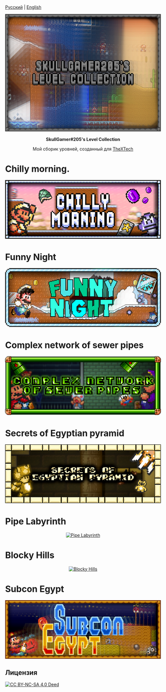[Русский](README-RUS.md) | [English](README.md)

<p align="center">
<a href="https://github.com/SkullGamer205/MySmbxLevels"><img src="https://raw.githubusercontent.com/SkullGamer205/MySmbxLevels/master/main-logo.png" alt="Logo"></a>
</p>
<p align="center"><b>
SkullGamer#205's Level Collection
</b></p>
<p align="center">Мой сборик уровней, созданный для <a href="https://github.com/Wohlstand/TheXTech"><alt="TheXTech">TheXTech</a></p>

# Chilly morning.
<p align="center">
<a href="https://wohlsoft.ru/forum/viewtopic.php?f=18&t=4462"><img src="https://raw.githubusercontent.com/SkullGamer205/MySmbxLevels/master/completed-levels/SkullGamer205 - Chilly morning./logo.png" alt="Chilly morning"></a>
</p>

# Funny Night
<p align="center">
<a href="https://wohlsoft.ru/forum/viewtopic.php?f=18&t=4463"><img src="https://github.com/SkullGamer205/MySmbxLevels/blob/main/completed-levels/SkullGamer205%20-%20Funny%20night/logo.png?raw=true" alt="Funny Night"></a>
</p>

# Complex network of sewer pipes
<p align="center">
<a href="https://wohlsoft.ru/forum/viewtopic.php?f=18&t=4510"><img src="https://raw.githubusercontent.com/SkullGamer205/MySmbxLevels/master/completed-levels/SkullGamer205 - Complex network of sewer pipes/logo.png" alt="Complex network of sewer pipes"></a>
</p>

# Secrets of Egyptian pyramid
<p align="center">
<a href="https://wohlsoft.ru/forum/viewtopic.php?f=18&t=4511"><img src="https://raw.githubusercontent.com/SkullGamer205/MySmbxLevels/master/completed-levels/SkullGamer205 - Secrets of Egyptian pyramid/logo.png" alt="Secrets of Egyptian pyramid"></a>
</p>

# Pipe Labyrinth
<p align="center">
<a href="https://wohlsoft.ru/forum/viewtopic.php?f=18&t=4639"><img src="https://raw.githubusercontent.com/SkullGamer205/MySmbxLevels/master/completed-levels/SkullGamer205 - Pipe Labyrinth/logo.png" alt="Pipe Labyrinth"></a>
</p>

# Blocky Hills
<p align="center">
<a href="https://wohlsoft.ru/forum/viewtopic.php?f=18&t=4706"><img src="https://camo.githubusercontent.com/7af524e82af24d98f89dde7c9c9a3849af52e420a66da140b7c7ae92bf7512d5/68747470733a2f2f6c6963656e7365627574746f6e732e6e65742f6c2f62792d6e632d73612f342e302f38387833312e706e67" alt="Blocky Hills"></a>
</p>

# Subcon Egypt
<p align="center">
<a href="https://wohlsoft.ru/forum/viewtopic.php?f=18&t=4719"><img src="https://raw.githubusercontent.com/SkullGamer205/MySmbxLevels/master/completed-levels/SkullGamer205 - Subcon Egypt/logo.png" alt="Subcon Egypt"></a>
</p>

## Лицензия
<a href="https://creativecommons.org/licenses/by-nc-sa/4.0/deed.ru"><img src="https://mirrors.creativecommons.org/presskit/buttons/88x31/png/by-nc-sa.png" alt="CC BY-NC-SA 4.0 Deed"></a>
